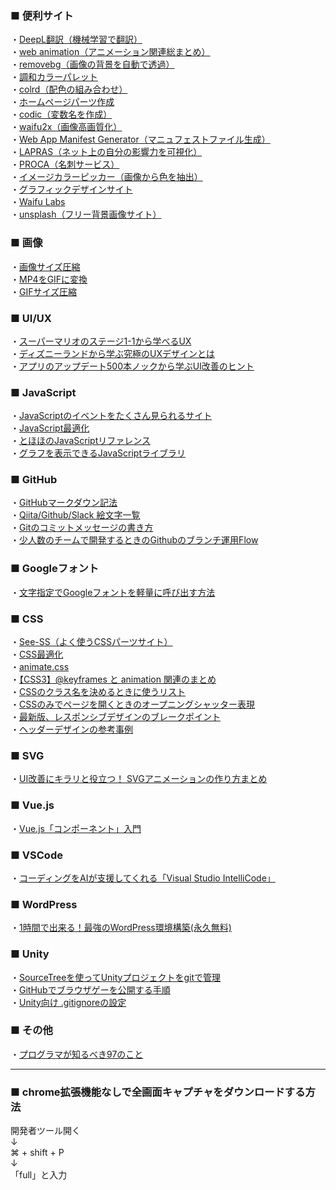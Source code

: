   
### ■ 便利サイト

・[DeepL翻訳（機械学習で翻訳）](https://www.deepl.com/translator)  
・[web animation（アニメーション関連総まとめ）](https://awesome-web-animation.netlify.com/)  
・[removebg（画像の背景を自動で透過）](https://www.remove.bg/ja)  
・[調和カラーパレット](http://paletta.mrk1869.com/)  
・[colrd（配色の組み合わせ）](http://colrd.com/)  
・[ホームページパーツ作成](https://webparts.cman.jp/)  
・[codic（変数名を作成）](https://codic.jp/)  
・[waifu2x（画像高画質化）](http://waifu2x.udp.jp/index.ja.html)  
・[Web App Manifest Generator（マニュフェストファイル生成）](https://app-manifest.firebaseapp.com)  
・[LAPRAS（ネット上の自分の影響力を可視化）](https://lapras.com/person)  
・[PROCA（名刺サービス）](https://pro-ca.jp/)  
・[イメージカラーピッカー（画像から色を抽出）](https://lab.syncer.jp/Tool/Image-Color-Picker/)  
・[グラフィックデザインサイト](https://www.canva.com/)  
・[Waifu Labs](https://waifulabs.com/)  
・[unsplash（フリー背景画像サイト）](https://unsplash.com/)  

### ■ 画像

・[画像サイズ圧縮](https://tinypng.com/)  
・[MP4をGIFに変換](https://www.aconvert.com/jp/video/mp4-to-gif/)  
・[GIFサイズ圧縮](https://compressor.io/)


### ■ UI/UX

・[スーパーマリオのステージ1-1から学べるUX](https://uxmilk.jp/35280)  
・[ディズニーランドから学ぶ究極のUXデザインとは](https://blog.btrax.com/jp/disney-ux/)  
・[アプリのアップデート500本ノックから学ぶUI改善のヒント](https://note.com/akira_miyazaki/n/nab9a1252ac4e)

### ■ JavaScript

・[JavaScriptのイベントをたくさん見られるサイト](https://listener.noplan.cc/)  
・[JavaScript最適化](https://developers.google.com/closure/compiler/)  
・[とほほのJavaScriptリファレンス](http://www.tohoho-web.com/js/)  
・[グラフを表示できるJavaScriptライブラリ](https://www.webcreatorbox.com/tech/chart-javascript)  

### ■ GitHub

・[GitHubマークダウン記法](https://web-generalist.com/github-comment-markdown/)  
・[Qiita/Github/Slack 絵文字一覧](https://qiita.com/yamadashiii/items/ae673f2bae8f1525b6af)  
・[Gitのコミットメッセージの書き方](https://qiita.com/itosho/items/9565c6ad2ffc24c09364)  
・[少人数のチームで開発するときのGithubのブランチ運用Flow](https://qiita.com/tktktktk/items/8b40cde759554ea071f9)  

### ■ Googleフォント

・[文字指定でGoogleフォントを軽量に呼び出す方法](https://9-bb.com/%E5%BF%85%E8%A6%81%E3%81%AA%E6%96%87%E5%AD%97%E3%81%A0%E3%81%91%E6%8C%87%E5%AE%9A%E3%81%97%E3%81%A6google%E3%83%95%E3%82%A9%E3%83%B3%E3%83%88%E3%82%92%E6%9C%80%E3%82%82%E8%BB%BD%E9%87%8F%E3%81%AB/)

### ■ CSS

・[See-SS（よく使うCSSパーツサイト）](https://see-ss.com/)  
・[CSS最適化](https://csscompressor.com/)  
・[animate.css](https://github.com/daneden/animate.css)  
・[【CSS3】@keyframes と animation 関連のまとめ](https://qiita.com/7968/items/1d999354e00db53bcbd8)  
・[CSSのクラス名を決めるときに使うリスト](https://qiita.com/manabuyasuda/items/dbb76ed36970bec95470)  
・[CSSのみでページを開くときのオープニングシャッター表現](https://digipress.info/tech/opening-loading-shutter-with-pure-css/)  
・[最新版、レスポンシブデザインのブレークポイント](https://arts-factory.net/breakpoint/)  
・[ヘッダーデザインの参考事例](https://web-kanji.com/posts/header-design)

### ■ SVG

・[UI改善にキラリと役立つ！
SVGアニメーションの作り方まとめ](https://ics.media/entry/15970/)

### ■ Vue.js

・[Vue.js「コンポーネント」入門](https://qiita.com/kiyokiyo_kzsby/items/980c1dc45e00d2d3cbb4)

### ■ VSCode

・[コーディングをAIが支援してくれる「Visual Studio IntelliCode」](https://www.publickey1.jp/blog/18/aivisual_studio_intellicodejavagithub.html)

### ■ WordPress

・[1時間で出来る！最強のWordPress環境構築(永久無料)](https://qiita.com/ryuta69/items/dbb0db5cf7099b7a7cc4)

### ■ Unity

・[SourceTreeを使ってUnityプロジェクトをgitで管理](http://sleepnel.hatenablog.com/entry/2017/01/02/161600)  
・[GitHubでブラウザゲーを公開する手順](http://ch.nicovideo.jp/lackLucky/blomaga/ar1467447)  
・[Unity向け .gitignoreの設定](https://qiita.com/nariya/items/97afba6b7b448920cdf0)

### ■ その他

・[プログラマが知るべき97のこと](https://xn--97-273ae6a4irb6e2hsoiozc2g4b8082p.com/)

---

### ■ chrome拡張機能なしで全画面キャプチャをダウンロードする方法

開発者ツール開く  
↓  
⌘ + shift + P  
↓  
「full」と入力
